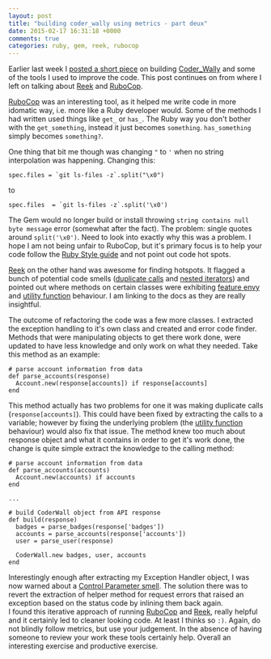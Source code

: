 ```yaml
---
layout: post
title: "building coder_wally using metrics - part deux"
date: 2015-02-17 16:31:18 +0000
comments: true
categories: ruby, gem, reek, rubocop
---
```

Earlier last week I [posted a short piece](http://gregs.tcias.co.uk/2015/02/09/building-my-coder-wally-gem-using-metrics/) on building [Coder_Wally](https://rubygems.org/gems/coder_wally/) and some of the tools I used to improve the code. This post continues on from where I left on talking about [Reek](https://github.com/metricfu/reek) and [RuboCop](https://github.com/bbatsov/rubocop).

[RuboCop](https://github.com/bbatsov/rubocop) was an interesting tool, as it helped me write code in more idomatic way, i.e. more like a Ruby developer would. Some of the methods I had written used things like `get_` or `has_`. The Ruby way you don't bother with the `get_something`, instead it just becomes `something`. `has_something` simply becomes `something?`. 

One thing that bit me though was changing `"` to `'` when no string interpolation was happening. Changing this: 
    
    spec.files = `git ls-files -z`.split("\x0") 

to 

    spec.files  = `git ls-files -z`.split('\x0')

The Gem would no longer build or install throwing `string contains null byte message` error (somewhat after the fact). The problem: single quotes around `split('\x0')`. Need to look into exactly why this was a problem. I hope I am not being unfair to RuboCop, but it's primary focus is to help your code follow the [Ruby Style guide](https://github.com/bbatsov/ruby-style-guide) and not point out code hot spots. 

[Reek](https://github.com/metricfu/reek) on the other hand was awesome for finding hotspots. It flagged a bunch of potential code smells ([duplicate calls](http://www.rubydoc.info/github/troessner/reek/Reek/Smells/DuplicateMethodCall) and [nested iterators](http://www.rubydoc.info/github/troessner/reek/Reek/Smells/NestedIterators)) and pointed out where methods on certain classes were exhibiting [feature envy](http://www.rubydoc.info/github/troessner/reek/Reek/Smells/FeatureEnvy) and [utility function](http://www.rubydoc.info/github/troessner/reek/Reek/Smells/UtilityFunction) behaviour. I am linking to the docs as they are really insightful.

The outcome of refactoring the code was a few more classes. I extracted the exception handling to it's own class and created and error code finder. Methods that were manipulating objects to get there work done, were updated to have less knowledge and only work on what they needed. Take this method as an example:

    # parse account information from data
    def parse_accounts(response)
      Account.new(response[accounts]) if response[accounts]
    end

This method actually has two problems for one it was making duplicate calls (`response[accounts]`). This could have been fixed by extracting the calls to a variable; however by fixing the underlying problem (the [utility function](http://www.rubydoc.info/github/troessner/reek/Reek/Smells/UtilityFunction) behaviour) would also fix that issue. The method knew too much about response object and what it contains in order to get it's work done, the change is quite simple extract the knowledge to the calling method: 

    # parse account information from data
    def parse_accounts(accounts)
      Account.new(accounts) if accounts
    end
    
    ...
    
    # build CoderWall object from API response
    def build(response)
      badges = parse_badges(response['badges'])
      accounts = parse_accounts(response['accounts'])
      user = parse_user(response)

      CoderWall.new badges, user, accounts
    end

Interestingly enough after extracting my Exception Handler object, I was now warned about a [Control Parameter smell](http://www.rubydoc.info/github/troessner/reek/Reek/Smells/ControlParameter). The solution there was to revert the extraction of helper method for request errors that raised an exception based on the status code by inlining them back again.  
I found this iterative approach of running [RuboCop](https://github.com/bbatsov/rubocop) and [Reek](https://github.com/metricfu/reek), really helpful and it certainly led to cleaner looking code. At least I thinks so `:)`. Again, do not blindly follow metrics, but use your judgement. In the absence of having someone to review your work these tools certainly help. Overall an interesting exercise and productive exercise.
